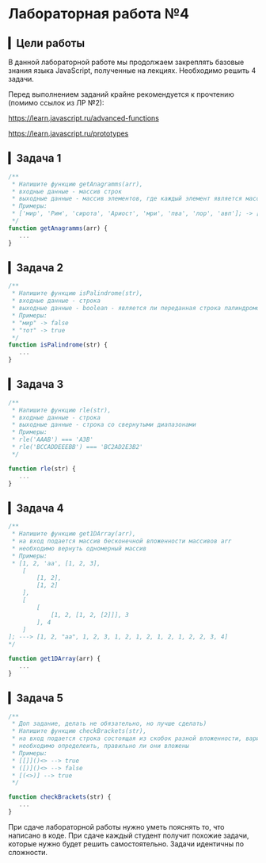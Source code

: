 # Лабораторная работа №4

## ▎Цели работы

В данной лабораторной работе мы продолжаем закреплять базовые знания языка JavaScript, полученные на лекциях. Необходимо решить 4 задачи. 

Перед выполнением заданий крайне рекомендуется к прочтению (помимо ссылок из ЛР №2):

https://learn.javascript.ru/advanced-functions

https://learn.javascript.ru/prototypes

## ▎Задача 1
```js
/**
 * Напишите функцию getAnagramms(arr),
 * входные данные - массив строк
 * выходные данные - массив элементов, где каждый элемент является массивом анаграмм (строки)
 * Примеры:
 * ['мир', 'Рим', 'сирота', 'Ариост', 'мри', 'пва', 'лор', 'авп']; -> [["мир", "Рим", "мри"], ["сирота", "Ариост"], ["пва", "авп"]]
 */
function getAnagramms(arr) {
   ...
}
```
## ▎Задача 2
```js
/**
 * Напишите функцию isPalindrome(str),
 * входные данные - строкa
 * выходные данные - boolean - является ли переданная строка палиндромом
 * Примеры:
 * "мир" -> false
 * "тот" -> true
 */
function isPalindrome(str) {
   ...
}
```

## ▎Задача 3
```js
/**
 * Напишите функцию rle(str),
 * входные данные - строка
 * выходные данные - строка со свернутыми диапазонами
 * Примеры:
 * rle('AAAB') === 'A3B'
 * rle('BCCADDEEEBB') === 'BC2AD2E3B2'
 */

function rle(str) {
   ...
}
```

## ▎Задача 4
```js
/**
 * Напишите функцию get1DArray(arr),
 * на вход подается массив бесконечной вложенности массивов arr
 * необходимо вернуть одномерный массив
 * Примеры:
 * [1, 2, 'aa', [1, 2, 3],
    [
        [1, 2],
        [1, 2]
    ],
    [
        [
            [1, 2, [1, 2, [2]]], 3
        ], 4
    ]
]; ---> [1, 2, "aa", 1, 2, 3, 1, 2, 1, 2, 1, 2, 1, 2, 2, 3, 4]
*/

function get1DArray(arr) {
   ...
}
```

## ▎Задача 5
```js
/**
 * Доп задание, делать не обязательно, но лучше сделать)
 * Напишите функцию checkBrackets(str),
 * на вход подается строка состоящая из скобок разной вложенности, варианты скобок: []<>()
 * необходимо определеить, правильно ли они вложены
 * Примеры:  
 * [[]]()<> --> true
 * ([)]()<> --> false
 * [(<>)] --> true
 */

function checkBrackets(str) {
   ...
}
```

При сдаче лабораторной работы нужно уметь пояснять то, что написано в коде. При сдаче каждый студент получит похожие задачи, которые нужно будет решить самостоятельно. Задачи идентичны по сложности.
